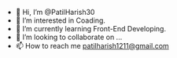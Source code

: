 - 👋 Hi, I’m @PatilHarish30
- 👀 I’m interested in Coading.
- 🌱 I’m currently learning Front-End Developing.
- 💞️ I’m looking to collaborate on ...
- 📫 How to reach me patilharish1211@gmail.com

<!---
PatilHarish30/PatilHarish30 is a ✨ special ✨ repository because its `README.md` (this file) appears on your GitHub profile.
You can click the Preview link to take a look at your changes.
--->
